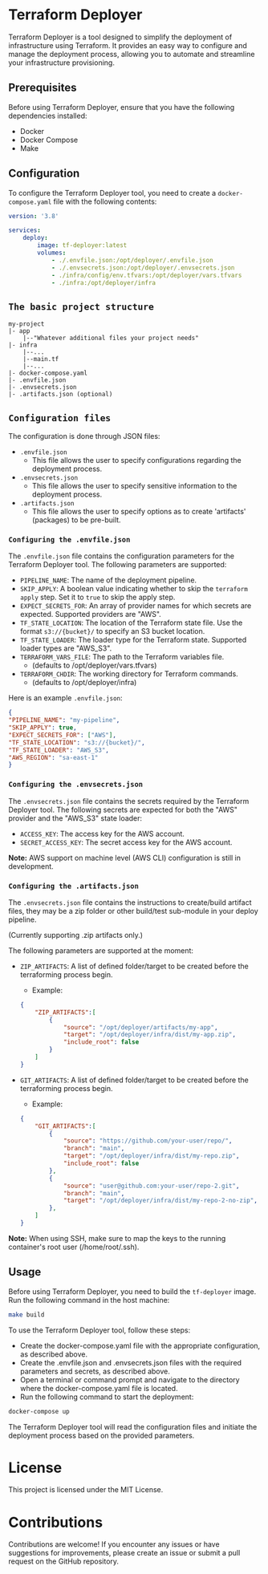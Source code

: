 # Terraform Deployer

Terraform Deployer is a tool designed to simplify the deployment of infrastructure using Terraform. It provides an easy way to configure and manage the deployment process, allowing you to automate and streamline your infrastructure provisioning.

## Prerequisites

Before using Terraform Deployer, ensure that you have the following dependencies installed:

- Docker
- Docker Compose
- Make

## Configuration

To configure the Terraform Deployer tool, you need to create a `docker-compose.yaml` file with the following contents:

``` yaml
version: '3.8'

services:
    deploy:
        image: tf-deployer:latest
        volumes:
            - ./.envfile.json:/opt/deployer/.envfile.json
            - ./.envsecrets.json:/opt/deployer/.envsecrets.json
            - ./infra/config/env.tfvars:/opt/deployer/vars.tfvars
            - ./infra:/opt/deployer/infra
```

## `The basic project structure`
```
my-project
|- app
    |--"Whatever additional files your project needs"
|- infra
    |--...
    |--main.tf
    |--...
|- docker-compose.yaml 
|- .envfile.json
|- .envsecrets.json
|- .artifacts.json (optional)
```

## `Configuration files`
The configuration is done through JSON files: 
- `.envfile.json`
    -  This file allows the user to specify configurations regarding the deployment process.
- `.envsecrets.json`
    -  This file allows the user to specify sensitive information to the deployment process.
- `.artifacts.json`
    - This file allows the user to specify options as to create 'artifacts' (packages) to be pre-built.

### `Configuring the .envfile.json`

The `.envfile.json` file contains the configuration parameters for the Terraform Deployer tool. The following parameters are supported:

- `PIPELINE_NAME`: The name of the deployment pipeline.
- `SKIP_APPLY`: A boolean value indicating whether to skip the `terraform apply` step. Set it to `true` to skip the apply step.
- `EXPECT_SECRETS_FOR`: An array of provider names for which secrets are expected. Supported providers are "AWS".
- `TF_STATE_LOCATION`: The location of the Terraform state file. Use the format `s3://{bucket}/` to specify an S3 bucket location.
- `TF_STATE_LOADER`: The loader type for the Terraform state. Supported loader types are "AWS_S3".
- `TERRAFORM_VARS_FILE`: The path to the Terraform variables file. 
    -   (defaults to /opt/deployer/vars.tfvars)
- `TERRAFORM_CHDIR`: The working directory for Terraform commands. 
    -   (defaults to /opt/deployer/infra)

Here is an example `.envfile.json`:

``` json
{
"PIPELINE_NAME": "my-pipeline",
"SKIP_APPLY": true,
"EXPECT_SECRETS_FOR": ["AWS"],
"TF_STATE_LOCATION": "s3://{bucket}/",
"TF_STATE_LOADER": "AWS_S3",
"AWS_REGION": "sa-east-1"
}
```
### `Configuring the .envsecrets.json`

The `.envsecrets.json` file contains the secrets required by the Terraform Deployer tool. The following secrets are expected for both the "AWS" provider and the "AWS_S3" state loader:

- `ACCESS_KEY`: The access key for the AWS account.
- `SECRET_ACCESS_KEY`: The secret access key for the AWS account.

**Note:** AWS support on machine level (AWS CLI) configuration is still in development.

### `Configuring the .artifacts.json`

The `.envsecrets.json` file contains the instructions to create/build artifact files, they may be a zip folder or other build/test sub-module in your deploy pipeline.

(Currently supporting .zip artifacts only.)

The following parameters are supported at the moment:

- `ZIP_ARTIFACTS`: A list of defined folder/target to be created before the terraforming process begin.
    - Example: 
    ``` json
    {
        "ZIP_ARTIFACTS":[
            {
                "source": "/opt/deployer/artifacts/my-app",
                "target": "/opt/deployer/infra/dist/my-app.zip",
                "include_root": false
            }
        ]
    }
    ```

- `GIT_ARTIFACTS`: A list of defined folder/target to be created before the terraforming process begin.
    - Example: 
    ``` json
    {
        "GIT_ARTIFACTS":[
            {
                "source": "https://github.com/your-user/repo/",
                "branch": "main",
                "target": "/opt/deployer/infra/dist/my-repo.zip",
                "include_root": false
            },
            {
                "source": "user@github.com:your-user/repo-2.git",
                "branch": "main",
                "target": "/opt/deployer/infra/dist/my-repo-2-no-zip",
            },
        ]
    }
    ```
**Note:** When using SSH, make sure to map the keys to the running container's root user (/home/root/.ssh).

## Usage

Before using Terraform Deployer, you need to build the `tf-deployer` image. Run the following command in the host machine:

```bash
make build
```


To use the Terraform Deployer tool, follow these steps:
- Create the docker-compose.yaml file with the appropriate configuration, as described above.
- Create the .envfile.json and .envsecrets.json files with the required parameters and secrets, as described above.
- Open a terminal or command prompt and navigate to the directory where the docker-compose.yaml file is located.
- Run the following command to start the deployment:

``` bash
docker-compose up
```

The Terraform Deployer tool will read the configuration files and initiate the deployment process based on the provided parameters.

# License
This project is licensed under the MIT License.

# Contributions
Contributions are welcome! If you encounter any issues or have suggestions for improvements, please create an issue or submit a pull request on the GitHub repository.